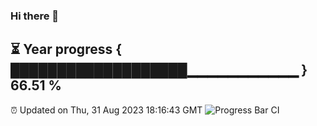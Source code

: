 ### Hi there 👋
⏳ Year progress { ███████████████████▁▁▁▁▁▁▁▁▁▁▁ } 66.51 %
---
⏰ Updated on Thu, 31 Aug 2023 18:16:43 GMT
![Progress Bar CI](https://github.com/liununu/liununu/workflows/Progress%20Bar%20CI/badge.svg)
